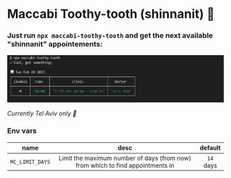 # Maccabi Toothy-tooth (shinnanit) 🦷
### Just run `npx maccabi-toothy-tooth` and get the next available "shinnanit" appointements:

![cli examlpe](./cli.png)

_Currently Tel Aviv only 🌆_

### Env vars

| name                | desc                                        | default   |
|:-----:              |:-------:                                    |:--------:  
| `MC_LIMIT_DAYS`     | Limit the maximum number of days (from now) from which to find appointments in | `14` days      |
